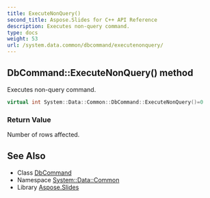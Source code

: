 ```yaml
---
title: ExecuteNonQuery()
second_title: Aspose.Slides for C++ API Reference
description: Executes non-query command.
type: docs
weight: 53
url: /system.data.common/dbcommand/executenonquery/
---
```

## DbCommand::ExecuteNonQuery() method


Executes non-query command.

```cpp
virtual int System::Data::Common::DbCommand::ExecuteNonQuery()=0
```


### Return Value

Number of rows affected.

## See Also

* Class [DbCommand](../)
* Namespace [System::Data::Common](../../)
* Library [Aspose.Slides](../../../)
